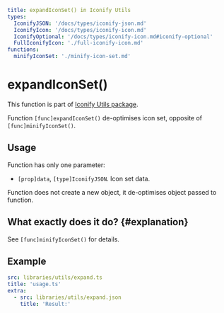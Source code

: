 ```yaml
title: expandIconSet() in Iconify Utils
types:
  IconifyJSON: '/docs/types/iconify-json.md'
  IconifyIcon: '/docs/types/iconify-icon.md'
  IconifyOptional: '/docs/types/iconify-icon.md#iconify-optional'
  FullIconifyIcon: './full-iconify-icon.md'
functions:
  minifyIconSet: './minify-icon-set.md'
```

# expandIconSet()

This function is part of [Iconify Utils package](./index.md).

Function `[func]expandIconSet()` de-optimises icon set, opposite of `[func]minifyIconSet()`.

## Usage

Function has only one parameter:

- `[prop]data`, `[type]IconifyJSON`. Icon set data.

Function does not create a new object, it de-optimises object passed to function.

## What exactly does it do? {#explanation}

See `[func]minifyIconSet()` for details.

## Example

```yaml
src: libraries/utils/expand.ts
title: 'usage.ts'
extra:
  - src: libraries/utils/expand.json
    title: 'Result:'
```
